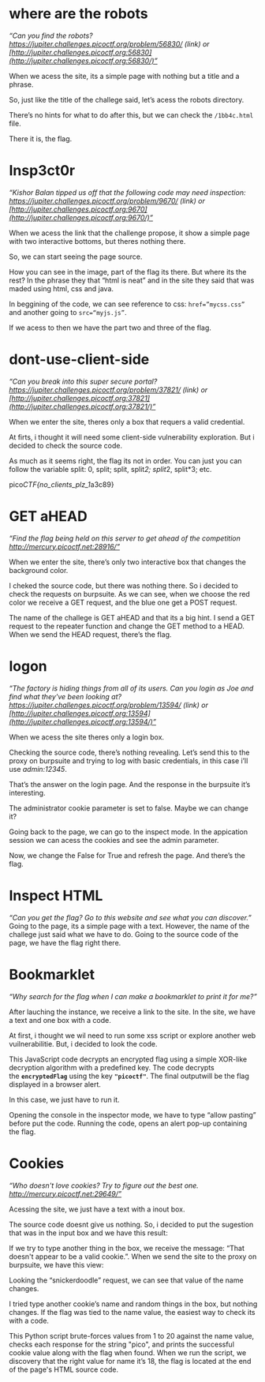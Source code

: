 # where are the robots

*“Can you find the robots? https://jupiter.challenges.picoctf.org/problem/56830/ (link) or [http://jupiter.challenges.picoctf.org:56830](http://jupiter.challenges.picoctf.org:56830/)”*

When we acess the site, its a simple page with nothing but a title and a phrase. 

So, just like the title of the challege said, let’s acess the robots directory. 

There’s no hints for what to do after this, but we can check the `/1bb4c.html` file.

There it is, the flag.




# Insp3ct0r

*“Kishor Balan tipped us off that the following code may need inspection: https://jupiter.challenges.picoctf.org/problem/9670/ (link) or [http://jupiter.challenges.picoctf.org:9670](http://jupiter.challenges.picoctf.org:9670/)”*

When we acess the link that the challenge propose, it show a simple page with two interactive bottoms, but theres nothing there. 

So, we can start seeing the page source. 

How you can see in the image, part of the flag its there. But where its the rest? In the phrase they that “html is neat” and in the site they said that was maded using html, css and java. 

In beggining of the code, we can see reference to css: `href=”mycss.css”` and another going to `src=“myjs.js”`. 

If we acess to then we have the part two and three of the flag.





# **dont-use-client-side**

*“Can you break into this super secure portal? https://jupiter.challenges.picoctf.org/problem/37821/ (link) or [http://jupiter.challenges.picoctf.org:37821](http://jupiter.challenges.picoctf.org:37821/)”*

When we enter the site, theres only a box that requers a valid credential.

At firts, i thought it will need some client-side vulnerability exploration. But i decided to check the source code.


As much as it seems right, the flag its not in order. You can just you can follow the variable split: 0, split; split, split*2; split*2, split*3; etc.

pico*CTF{no_clients_plz_1*a3c89}




# GET aHEAD

*“Find the flag being held on this server to get ahead of the competition http://mercury.picoctf.net:28916/”*

When we enter the site, there’s only two interactive box that changes the background color. 

I cheked the source code, but there was nothing there. So i decided to check the requests on burpsuite. As we can see, when we choose the red color we receive a GET request, and the blue one get a POST request.

The name of the challege is GET aHEAD and that its a big hint. I send a GET request to the repeater function and change the GET method to a HEAD. When we send the HEAD request, there’s the flag. 




# logon

*“The factory is hiding things from all of its users. Can you login as Joe and find what they've been looking at? https://jupiter.challenges.picoctf.org/problem/13594/ (link) or [http://jupiter.challenges.picoctf.org:13594](http://jupiter.challenges.picoctf.org:13594/)”*

When we acess the site theres only a login box.

Checking the source code, there’s nothing revealing. Let’s send this to the proxy on burpsuite and trying to log with basic credentials, in this case i’ll use *admin:12345*.

That’s the answer on the login page. And the response in the burpsuite it’s interesting.

The administrator cookie parameter is set to false. Maybe we can change it?

Going back to the page, we can go to the inspect mode. In the appication session we can acess the cookies and see the admin parameter. 

Now, we change the False for True and refresh the page. And there’s the flag. 




# Inspect HTML

*“Can you get the flag? Go to this website and see what you can discover.”*
Going to the page, its a simple page with a text. 
However, the name of the challege just said what we have to do. Going to the source code of the page, we have the flag right there. 



# Bookmarklet

*“Why search for the flag when I can make a bookmarklet to print it for me?”*

After lauching the instance, we receive a link to the site. In the site, we have a text and one box with a code. 

At first, i thought we wil need to run some xss script or explore another web vuilnerabilitie. But, i decided to look the code.

This JavaScript code decrypts an encrypted flag using a simple XOR-like decryption algorithm with a predefined key. The code decrypts the **`encryptedFlag`** using the key **`"picoctf"`**. The final outputwill be the flag displayed in a browser alert. 

In this case, we just have to run it.

Opening the console in the inspector mode, we have to type “allow pasting” before put the code. Running the code, opens an alert pop-up containing the flag.




# Cookies

*“Who doesn't love cookies? Try to figure out the best one. http://mercury.picoctf.net:29649/”*

Acessing the site, we just have a text with a inout box. 

The source code doesnt give us nothing. So, i decided to put the sugestion that was in the input box and we have this result:

If we try to type another thing in the box, we receive the message: “That doesn't appear to be a valid cookie.”. When we send the site to the proxy on burpsuite, we have this view:

Looking the “snickerdoodle” request, we can see that value of the name changes.

I tried type another cookie’s name and random things in the box, but nothing changes. If the flag was tied to the name value, the easiest way to check its with a code. 

This Python script brute-forces values from 1 to 20 against the name value, checks each response for the string "pico", and prints the successful cookie value along with the flag when found.
When we run the script, we discovery that the right value for name it’s 18, the flag is located at the end of the page's HTML source code.
